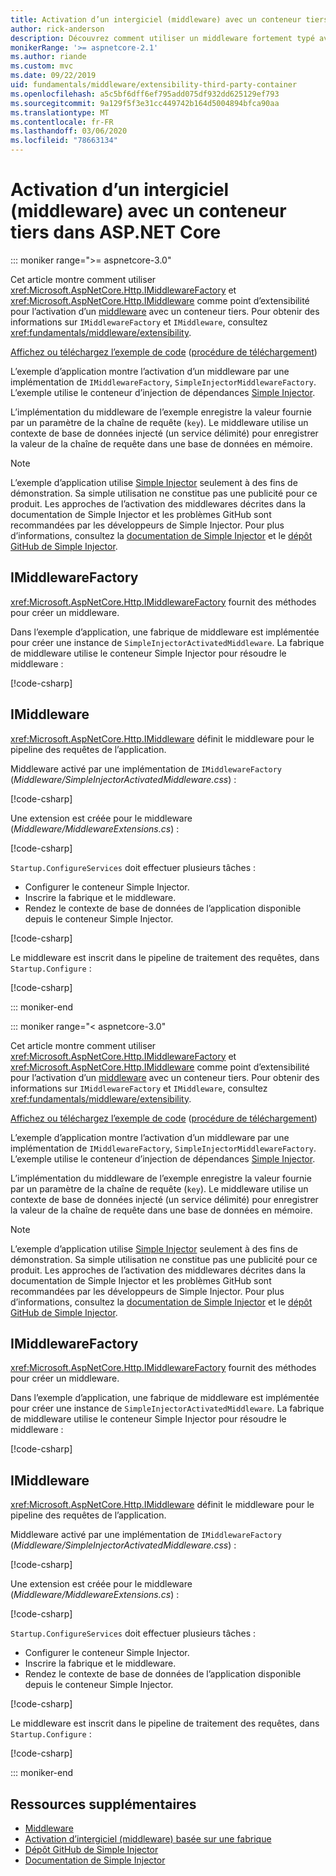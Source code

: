 ```yaml
---
title: Activation d’un intergiciel (middleware) avec un conteneur tiers dans ASP.NET Core
author: rick-anderson
description: Découvrez comment utiliser un middleware fortement typé avec une activation basée sur une fabrique et un conteneur tiers dans ASP.NET Core.
monikerRange: '>= aspnetcore-2.1'
ms.author: riande
ms.custom: mvc
ms.date: 09/22/2019
uid: fundamentals/middleware/extensibility-third-party-container
ms.openlocfilehash: a5c5bf6dff6ef795add075df932dd625129ef793
ms.sourcegitcommit: 9a129f5f3e31cc449742b164d5004894bfca90aa
ms.translationtype: MT
ms.contentlocale: fr-FR
ms.lasthandoff: 03/06/2020
ms.locfileid: "78663134"
---
```

# <a name="middleware-activation-with-a-third-party-container-in-aspnet-core"></a>Activation d’un intergiciel (middleware) avec un conteneur tiers dans ASP.NET Core

::: moniker range=">= aspnetcore-3.0"

Cet article montre comment utiliser <xref:Microsoft.AspNetCore.Http.IMiddlewareFactory> et <xref:Microsoft.AspNetCore.Http.IMiddleware> comme point d’extensibilité pour l’activation d’un [middleware](xref:fundamentals/middleware/index) avec un conteneur tiers. Pour obtenir des informations sur `IMiddlewareFactory` et `IMiddleware`, consultez <xref:fundamentals/middleware/extensibility>.

[Affichez ou téléchargez l’exemple de code](https://github.com/dotnet/AspNetCore.Docs/tree/master/aspnetcore/fundamentals/middleware/extensibility-third-party-container/samples/) ([procédure de téléchargement](xref:index#how-to-download-a-sample))

L’exemple d’application montre l’activation d’un middleware par une implémentation de `IMiddlewareFactory`, `SimpleInjectorMiddlewareFactory`. L’exemple utilise le conteneur d’injection de dépendances [Simple Injector](https://simpleinjector.org).

L’implémentation du middleware de l’exemple enregistre la valeur fournie par un paramètre de la chaîne de requête (`key`). Le middleware utilise un contexte de base de données injecté (un service délimité) pour enregistrer la valeur de la chaîne de requête dans une base de données en mémoire.

> [!NOTE]
> L’exemple d’application utilise [Simple Injector](https://github.com/simpleinjector/SimpleInjector) seulement à des fins de démonstration. Sa simple utilisation ne constitue pas une publicité pour ce produit. Les approches de l’activation des middlewares décrites dans la documentation de Simple Injector et les problèmes GitHub sont recommandées par les développeurs de Simple Injector. Pour plus d’informations, consultez la [documentation de Simple Injector](https://simpleinjector.readthedocs.io/en/latest/index.html) et le [dépôt GitHub de Simple Injector](https://github.com/simpleinjector/SimpleInjector).

## <a name="imiddlewarefactory"></a>IMiddlewareFactory

<xref:Microsoft.AspNetCore.Http.IMiddlewareFactory> fournit des méthodes pour créer un middleware.

Dans l’exemple d’application, une fabrique de middleware est implémentée pour créer une instance de `SimpleInjectorActivatedMiddleware`. La fabrique de middleware utilise le conteneur Simple Injector pour résoudre le middleware :

[!code-csharp[](extensibility-third-party-container/samples/3.x/SampleApp/Middleware/SimpleInjectorMiddlewareFactory.cs?name=snippet1&highlight=5-8,12)]

## <a name="imiddleware"></a>IMiddleware

<xref:Microsoft.AspNetCore.Http.IMiddleware> définit le middleware pour le pipeline des requêtes de l’application.

Middleware activé par une implémentation de `IMiddlewareFactory` (*Middleware/SimpleInjectorActivatedMiddleware.css*) :

[!code-csharp[](extensibility-third-party-container/samples/3.x/SampleApp/Middleware/SimpleInjectorActivatedMiddleware.cs?name=snippet1)]

Une extension est créée pour le middleware (*Middleware/MiddlewareExtensions.cs*) :

[!code-csharp[](extensibility-third-party-container/samples/3.x/SampleApp/Middleware/MiddlewareExtensions.cs?name=snippet1)]

`Startup.ConfigureServices` doit effectuer plusieurs tâches :

* Configurer le conteneur Simple Injector.
* Inscrire la fabrique et le middleware.
* Rendez le contexte de base de données de l’application disponible depuis le conteneur Simple Injector.

[!code-csharp[](extensibility-third-party-container/samples/3.x/SampleApp/Startup.cs?name=snippet1)]

Le middleware est inscrit dans le pipeline de traitement des requêtes, dans `Startup.Configure` :

[!code-csharp[](extensibility-third-party-container/samples/3.x/SampleApp/Startup.cs?name=snippet2&highlight=12)]

::: moniker-end

::: moniker range="< aspnetcore-3.0"

Cet article montre comment utiliser <xref:Microsoft.AspNetCore.Http.IMiddlewareFactory> et <xref:Microsoft.AspNetCore.Http.IMiddleware> comme point d’extensibilité pour l’activation d’un [middleware](xref:fundamentals/middleware/index) avec un conteneur tiers. Pour obtenir des informations sur `IMiddlewareFactory` et `IMiddleware`, consultez <xref:fundamentals/middleware/extensibility>.

[Affichez ou téléchargez l’exemple de code](https://github.com/dotnet/AspNetCore.Docs/tree/master/aspnetcore/fundamentals/middleware/extensibility-third-party-container/samples/) ([procédure de téléchargement](xref:index#how-to-download-a-sample))

L’exemple d’application montre l’activation d’un middleware par une implémentation de `IMiddlewareFactory`, `SimpleInjectorMiddlewareFactory`. L’exemple utilise le conteneur d’injection de dépendances [Simple Injector](https://simpleinjector.org).

L’implémentation du middleware de l’exemple enregistre la valeur fournie par un paramètre de la chaîne de requête (`key`). Le middleware utilise un contexte de base de données injecté (un service délimité) pour enregistrer la valeur de la chaîne de requête dans une base de données en mémoire.

> [!NOTE]
> L’exemple d’application utilise [Simple Injector](https://github.com/simpleinjector/SimpleInjector) seulement à des fins de démonstration. Sa simple utilisation ne constitue pas une publicité pour ce produit. Les approches de l’activation des middlewares décrites dans la documentation de Simple Injector et les problèmes GitHub sont recommandées par les développeurs de Simple Injector. Pour plus d’informations, consultez la [documentation de Simple Injector](https://simpleinjector.readthedocs.io/en/latest/index.html) et le [dépôt GitHub de Simple Injector](https://github.com/simpleinjector/SimpleInjector).

## <a name="imiddlewarefactory"></a>IMiddlewareFactory

<xref:Microsoft.AspNetCore.Http.IMiddlewareFactory> fournit des méthodes pour créer un middleware.

Dans l’exemple d’application, une fabrique de middleware est implémentée pour créer une instance de `SimpleInjectorActivatedMiddleware`. La fabrique de middleware utilise le conteneur Simple Injector pour résoudre le middleware :

[!code-csharp[](extensibility-third-party-container/samples/2.x/SampleApp/Middleware/SimpleInjectorMiddlewareFactory.cs?name=snippet1&highlight=5-8,12)]

## <a name="imiddleware"></a>IMiddleware

<xref:Microsoft.AspNetCore.Http.IMiddleware> définit le middleware pour le pipeline des requêtes de l’application.

Middleware activé par une implémentation de `IMiddlewareFactory` (*Middleware/SimpleInjectorActivatedMiddleware.css*) :

[!code-csharp[](extensibility-third-party-container/samples/2.x/SampleApp/Middleware/SimpleInjectorActivatedMiddleware.cs?name=snippet1)]

Une extension est créée pour le middleware (*Middleware/MiddlewareExtensions.cs*) :

[!code-csharp[](extensibility-third-party-container/samples/2.x/SampleApp/Middleware/MiddlewareExtensions.cs?name=snippet1)]

`Startup.ConfigureServices` doit effectuer plusieurs tâches :

* Configurer le conteneur Simple Injector.
* Inscrire la fabrique et le middleware.
* Rendez le contexte de base de données de l’application disponible depuis le conteneur Simple Injector.

[!code-csharp[](extensibility-third-party-container/samples/2.x/SampleApp/Startup.cs?name=snippet1)]

Le middleware est inscrit dans le pipeline de traitement des requêtes, dans `Startup.Configure` :

[!code-csharp[](extensibility-third-party-container/samples/2.x/SampleApp/Startup.cs?name=snippet2&highlight=12)]

::: moniker-end

## <a name="additional-resources"></a>Ressources supplémentaires

* [Middleware](xref:fundamentals/middleware/index)
* [Activation d’intergiciel (middleware) basée sur une fabrique](xref:fundamentals/middleware/extensibility)
* [Dépôt GitHub de Simple Injector](https://github.com/simpleinjector/SimpleInjector)
* [Documentation de Simple Injector](https://simpleinjector.readthedocs.io/en/latest/index.html)
